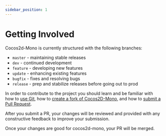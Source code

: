 ```yaml
---
sidebar_position: 1
---
```


# Getting Involved

Cocos2d-Mono is currently structured with the following branches:

- `master` - maintaining stable releases
- `dev` - continued development
- `feature` - developing new features
- `update` - enhancing existing features
- `bugfix` - fixes and resolving bugs
- `release` - prep and stabilize releases before going out to prod

In order to contribute to the project you should learn and be familiar with how to [use Git](https://help.github.com/articles/set-up-git/), how to [create a fork of Cocos2D-Mono](https://help.github.com/articles/fork-a-repo/), and how to [submit a Pull Request](https://help.github.com/articles/using-pull-requests/).

After you submit a PR, your changes will be reviewed and provided with any constructive feedback to improve your submission.

Once your changes are good for cocos2d-mono, your PR will be merged.
